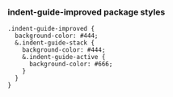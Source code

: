 
### indent-guide-improved package styles
```less
.indent-guide-improved {
  background-color: #444;
  &.indent-guide-stack {
    background-color: #444;
    &.indent-guide-active {
      background-color: #666;
    }
  }
}
